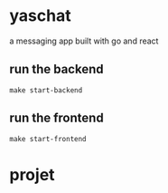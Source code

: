 # yaschat

a messaging app built with go and react

## run the backend 

```
make start-backend
```

## run the frontend 

```
make start-frontend
```
# projet
